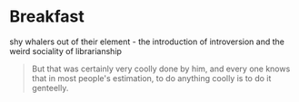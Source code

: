 # Breakfast

   shy whalers out of their element - the introduction of introversion and the weird sociality of librarianship

> But that was certainly very coolly done by him, and every one knows that in most people's estimation, to do anything coolly is to do it genteelly.
